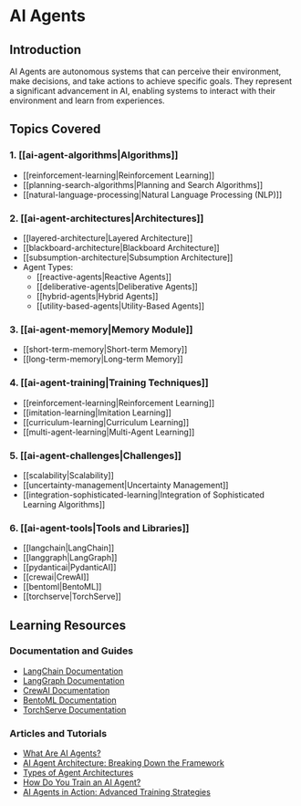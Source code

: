 # AI Agents

## Introduction
AI Agents are autonomous systems that can perceive their environment, make decisions, and take actions to achieve specific goals. They represent a significant advancement in AI, enabling systems to interact with their environment and learn from experiences.

## Topics Covered

### 1. [[ai-agent-algorithms|Algorithms]]
- [[reinforcement-learning|Reinforcement Learning]]
- [[planning-search-algorithms|Planning and Search Algorithms]]
- [[natural-language-processing|Natural Language Processing (NLP)]]

### 2. [[ai-agent-architectures|Architectures]]
- [[layered-architecture|Layered Architecture]]
- [[blackboard-architecture|Blackboard Architecture]]
- [[subsumption-architecture|Subsumption Architecture]]
- Agent Types:
  - [[reactive-agents|Reactive Agents]]
  - [[deliberative-agents|Deliberative Agents]]
  - [[hybrid-agents|Hybrid Agents]]
  - [[utility-based-agents|Utility-Based Agents]]

### 3. [[ai-agent-memory|Memory Module]]
- [[short-term-memory|Short-term Memory]]
- [[long-term-memory|Long-term Memory]]

### 4. [[ai-agent-training|Training Techniques]]
- [[reinforcement-learning|Reinforcement Learning]]
- [[imitation-learning|Imitation Learning]]
- [[curriculum-learning|Curriculum Learning]]
- [[multi-agent-learning|Multi-Agent Learning]]

### 5. [[ai-agent-challenges|Challenges]]
- [[scalability|Scalability]]
- [[uncertainty-management|Uncertainty Management]]
- [[integration-sophisticated-learning|Integration of Sophisticated Learning Algorithms]]

### 6. [[ai-agent-tools|Tools and Libraries]]
- [[langchain|LangChain]]
- [[langgraph|LangGraph]]
- [[pydanticai|PydanticAI]]
- [[crewai|CrewAI]]
- [[bentoml|BentoML]]
- [[torchserve|TorchServe]]

## Learning Resources

### Documentation and Guides
- [LangChain Documentation](https://python.langchain.com/docs/get_started/introduction)
- [LangGraph Documentation](https://langchain.com/langgraph)
- [CrewAI Documentation](https://docs.crewai.com/)
- [BentoML Documentation](https://docs.bentoml.org/en/latest/)
- [TorchServe Documentation](https://pytorch.org/serve/)

### Articles and Tutorials
- [What Are AI Agents?](https://www.ibm.com/think/topics/ai-agents)
- [AI Agent Architecture: Breaking Down the Framework](https://kanerika.com/blogs/ai-agent-architecture/)
- [Types of Agent Architectures](https://smythos.com/ai-agents/agent-architectures/types-of-agent-architectures/)
- [How Do You Train an AI Agent?](https://whitegator.ai/how-do-you-train-an-ai-agent-steps-for-success/)
- [AI Agents in Action: Advanced Training Strategies](https://medium.com/@jazmia.henry/ai-agents-in-action-advanced-training-strategies-for-real-world-applications-852298eac2db) 